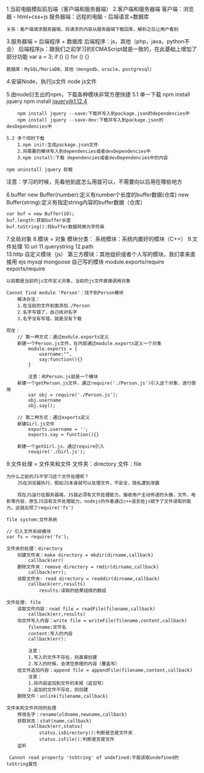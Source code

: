 1.当前电脑模拟前后端（客户端和服务器端）
2.客户端和服务器端
	客户端：浏览器 - html+css+js
	服务器端：远程的电脑 - 后端语言+数据库
	
	关系：客户端请求服务器端，将请求的内容从服务器端下载回来，解析之后让用户看到

3.服务器端 = 后端程序 + 数据库
	后端程序：js，其他（php，java，python不会）
		后端程序js：跟我们之前学习的ECMAScript就是一致的，在此基础上增加了部分功能
		var a = 3;
		if () {}
		for () {}
	
	数据库：MySQL/MariaDB，其他（mongodb，oracle，postgresql）

4.安装Node，执行js文件
	node js文件

5.由node衍生出的npm，下载各种模块非常方便快捷
	5.1 单一下载
		npm install jquery
		npm install jquery@1.12.4
	
		npm install jquery --save:下载并写入到package.json的dependencies中
		npm install jquery --save-dev:下载并写入到package.json的devDependencies中
	
	5.2 多个同时下载
		1.npm init:生成package.json文件
		2.将需要的模块写入到dependencies或者devDependencies中
		3.npm install:下载 dependencies或者devDependencies中的内容
	
	npm uninstall jquery 卸载


注意：学习的时候，先看他到底怎么用就可以，不需要向以后用在哪些地方

6.buffer
	new Buffer(number):定义有number个长度的buffer数据(仓库)
	new Buffer(string):定义有指定string内容的buffer数据（仓库）
	
	var buf = new Buffer(10);
	buf.length:获取buffer长度
	buf.toString():将buffer数据转换为字符串

7.全局对象
8.模块 = 对象
	模块分类：
		系统模块：系统内置好的模块（C++）
			9.文件处理
			10.url
			11.querystring
			12.path   
			13.http
		自定义模块（js）
			第三方模块：其他组织或者个人写的模块，我们拿来直接用
				ejs
				mysql
				mongoose
			自己写的模块
				module.exports/require
				exports/require
	
	以前都是当前的js文件定义对象，当前的js文件直接调用对象
	
	Cannot find module 'Person'：找不到Person模块
		解决办法：
		1.在当前的文件前面添加./Person
		2.名字写错了，自己核对名字
		3.名字没有写错，就是没有下载
	
	现在：
		// 第一种方式：通过module.exports定义
		新建一个Person.js文件，在内部通过module.exports定义一个对象
			module.exports = {
				username:"",
				say:function(){}
			}
	
			注意：称Person.js就是一个模块
		新建一个getPerson.js文件，通过require('./Person.js')引入这个对象，进行使用
			var obj = require('./Person.js');
			obj.username
			obj.say();
	
		// 第二种方式：通过exports定义
		新建Girl.js文件
			exports.username = '';
			exports.say = function(){}
	
		新建一个getGirl.js，通过require引入
			reuqire('./Girl.js');

9.文件处理 = 文件夹和文件
	文件夹：directory
	文件：file
	
	为什么之前的JS不学习这个文件处理呢？
		JS在浏览器执行，假如JS本身就可以处理文件，不安全，隐私遭到泄露
	
		现在JS运行在服务器端，JS就必须有文件处理能力，接收用户主动传递的头像，文件，电影等内容，原生JS没有文件处理能力，nodejs的作者通过c++语言给js赋予了文件读取的能力，这就出现了require('fs')
	
	file system:文件系统
	
	// 引入文件系统模块
	var fs = require('fs');
	
	文件夹的处理：directory
		创建文件夹：make directory = mkdir(dirname,callback)
			callback(err)
		删除文件夹：remove directory = rmdir(dirname,callback)
			callback(err);
		读取文件夹: read directory = readdir(dirname,callback) 
			callback(err,results) 
				results:读取的结果组成的数组
	
	文件处理: file
		读取文件内容：read file = readFile(filename,callback)
			callback(err,results)
		向文件写入内容：write file = writeFile(filename,content,callback)
			filename:文件名
			content:写入的内容
			callback(err):
	
			注意：
			1.写入的文件不存在，则直接创建
			2.写入的时候，会清空原理的内容（覆盖写）
		给文件追加内容：append file = appendFile(filename,content,callback)
			注意：
			1.将内容追加到文件的末尾（追加写）
			2.追加的文件不存在，则创建
		删除文件：unlink(filename,callback)
	
	文件夹和文件共同的处理
		修改名字：rename(oldname,newname,callback)
		获取状态：stat(name,callback)
			callback(err,status)
				status.isDirectory():判断是否是文件夹
				status.isFile():判断是否是文件
		监听
	
	 Cannot read property 'toString' of undefined:不能读取undefined的toString属性